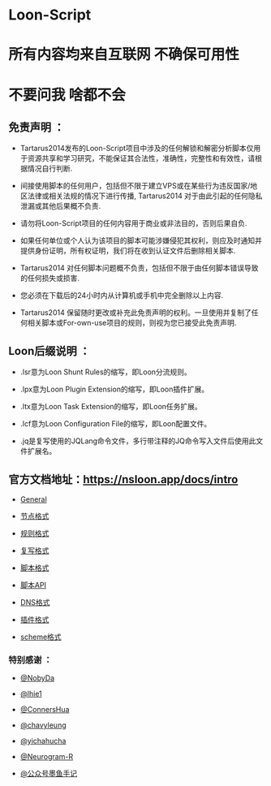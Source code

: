 # Loon-Script

# 所有内容均来自互联网 不确保可用性

# 不要问我 啥都不会

## 免责声明 ：

* Tartarus2014发布的Loon-Script项目中涉及的任何解锁和解密分析脚本仅用于资源共享和学习研究，不能保证其合法性，准确性，完整性和有效性，请根据情况自行判断.

* 间接使用脚本的任何用户，包括但不限于建立VPS或在某些行为违反国家/地区法律或相关法规的情况下进行传播, Tartarus2014 对于由此引起的任何隐私泄漏或其他后果概不负责.

* 请勿将Loon-Script项目的任何内容用于商业或非法目的，否则后果自负.

* 如果任何单位或个人认为该项目的脚本可能涉嫌侵犯其权利，则应及时通知并提供身份证明，所有权证明，我们将在收到认证文件后删除相关脚本.

* Tartarus2014 对任何脚本问题概不负责，包括但不限于由任何脚本错误导致的任何损失或损害.

* 您必须在下载后的24小时内从计算机或手机中完全删除以上内容.

* Tartarus2014 保留随时更改或补充此免责声明的权利。一旦使用并复制了任何相关脚本或For-own-use项目的规则，则视为您已接受此免责声明.

## Loon后缀说明 ：

* .lsr意为Loon Shunt Rules的缩写，即Loon分流规则。

* .lpx意为Loon Plugin Extension的缩写，即Loon插件扩展。

* .ltx意为Loon Task Extension的缩写，即Loon任务扩展。

* .lcf意为Loon Configuration File的缩写，即Loon配置文件。

* .jq是复写使用的JQLang命令文件，多行带注释的JQ命令写入文件后使用此文件扩展名。


## 官方文档地址：https://nsloon.app/docs/intro

- [General](https://nsloon.app/docs/category/其他配置)

- [节点格式](https://nsloon.app/docs/Node/)

- [规则格式](https://nsloon.app/docs/category/规则)

- [复写格式](https://nsloon.app/docs/category/复写)

- [脚本格式](https://nsloon.app/docs/Script/)

- [脚本API](https://nsloon.app/docs/Script/script_api)

- [DNS格式](https://nsloon.app/docs/category/dns)

- [插件格式](https://nsloon.app/docs/category/插件)

- [scheme格式](https://nsloon.app/docs/category/scheme)


### 特别感谢 ：
* [@NobyDa](https://github.com/NobyDa)

* [@lhie1](https://github.com/dler-io/Rules)

* [@ConnersHua](https://github.com/ConnersHua/RuleGo/tree/master)

* [@chavyleung](https://github.com/chavyleung)

* [@yichahucha](https://github.com/yichahucha)

* [@Neurogram-R](https://github.com/Neurogram-R)

* [@公众号墨鱼手记](https://github.com/ddgksf2013)
